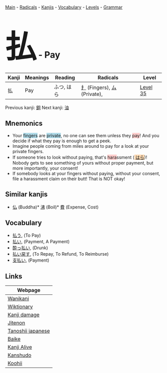 <style> bigfont {font-size: 100px}</style>
[Main](../index.md) -
[Radicals](../radicals.md) -
[Kanjis](../kanjis.md) -
[Vocabulary](../vocabulary.md) -
[Levels](../levels.md) -
[Grammar](../grammar.md)
# <bigfont> 払</bigfont> - Pay 

| Kanji | Meanings | Reading | Radicals | Level |
| --- | --- | --- | --- | --- |
| 払 | Pay | ふつ, はら | [扌](../radicals/扌.md) (Fingers), [ム](../radicals/ム.md) (Private),  | [Level 35](../levels/wk_level35.md) |

Previous kanji: [銅](銅.md) Next kanji: [油](油.md) 

## Mnemonics
 * Your <span style="background-color:#ADD8E6"> fingers</span> are <span style="background-color:#ADD8E6"> private</span>, no one can see them unless they <span style="background-color:#ffcccb"> pay</span>! And you decide if what they pay is enough to get a peek.
* Imagine people coming from miles around to pay for a look at your private fingers.
* If someone tries to look without paying, that's <span style="background-color:#ffcccb"> hara</span>ssment (<span style="background-color:#fed8b1"> [はら](https://jisho.org/search/はら)</span>)! Nobody gets to see something of yours without proper payment, but more importantly, your consent!
* If somebody looks at your fingers without paying, without your consent, file a harassment claim on their butt! That is NOT okay!


## Similar kanjis
 * [仏](仏.md) (Buddha)* [沸](沸.md) (Boil)* [費](費.md) (Expense, Cost)


## Vocabulary
 * [払う](../vocabulary/払.md), (To Pay)
* [払い](../vocabulary/払.md), (Payment, A Payment)
* [酔っ払い](../vocabulary/払.md), (Drunk)
* [払い戻す](../vocabulary/払.md), (To Repay, To Refund, To Reimburse)
* [支払い](../vocabulary/払.md), (Payment)



## Links 

| Webpage |
| --- |
| [Wanikani          ](https://www.wanikani.com/kanji/払) |
| [Wiktionary        ](https://en.wiktionary.org/wiki/払) |
| [Kanji damage      ](http://www.kanjidamage.com/kanji/search?utf8=✓&q=払) |
| [Jitenon           ](https://jitenon.com/kanji/払) |
| [Tanoshii japanese ](https://www.tanoshiijapanese.com/dictionary/kanji.cfm?k=払) |
| [Baike             ](https://baike.baidu.com/item/払) |
| [Kanji Alive       ](https://app.kanjialive.com/払) |
| [Kanshudo          ](https://www.kanshudo.com/searchmn?q=払) |
| [Koohii            ](https://kanji.koohii.com/study/kanji/払) |
